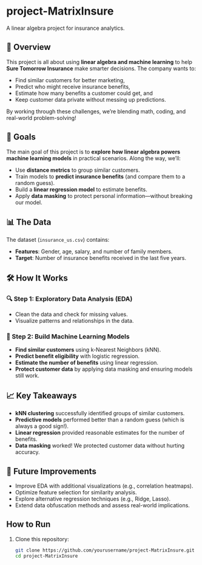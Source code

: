 # project-MatrixInsure
A linear algebra project for insurance analytics. 

## 📌 Overview  
This project is all about using **linear algebra and machine learning** to help **Sure Tomorrow Insurance** make smarter decisions. The company wants to:  
- Find similar customers for better marketing,  
- Predict who might receive insurance benefits,  
- Estimate how many benefits a customer could get, and  
- Keep customer data private without messing up predictions.  

By working through these challenges, we’re blending math, coding, and real-world problem-solving!  

## 🎯 Goals  
The main goal of this project is to **explore how linear algebra powers machine learning models** in practical scenarios. Along the way, we’ll:  
- Use **distance metrics** to group similar customers.  
- Train models to **predict insurance benefits** (and compare them to a random guess).  
- Build a **linear regression model** to estimate benefits.  
- Apply **data masking** to protect personal information—without breaking our model.  

## 📊 The Data  

The dataset (`insurance_us.csv`) contains:  
- **Features**: Gender, age, salary, and number of family members.  
- **Target**: Number of insurance benefits received in the last five years.  

## 🛠 How It Works  

### 🔍 Step 1: Exploratory Data Analysis (EDA)  
- Clean the data and check for missing values.  
- Visualize patterns and relationships in the data.  

### 🤖 Step 2: Build Machine Learning Models  
- **Find similar customers** using k-Nearest Neighbors (kNN).  
- **Predict benefit eligibility** with logistic regression.  
- **Estimate the number of benefits** using linear regression.  
- **Protect customer data** by applying data masking and ensuring models still work.  

## 📈 Key Takeaways  

- **kNN clustering** successfully identified groups of similar customers.  
- **Predictive models** performed better than a random guess (which is always a good sign!).  
- **Linear regression** provided reasonable estimates for the number of benefits.  
- **Data masking** worked! We protected customer data without hurting accuracy.

## 🔦 Future Improvements

- Improve EDA with additional visualizations (e.g., correlation heatmaps).
- Optimize feature selection for similarity analysis.
- Explore alternative regression techniques (e.g., Ridge, Lasso).
- Extend data obfuscation methods and assess real-world implications.

## How to Run  

1. Clone this repository:  
   ```bash
   git clone https://github.com/yourusername/project-MatrixInsure.git
   cd project-MatrixInsure

